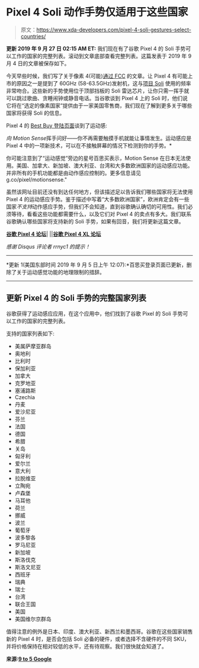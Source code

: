 # Pixel 4 Soli 动作手势仅适用于这些国家

> 原文：<https://www.xda-developers.com/pixel-4-soli-gestures-select-countries/>

**更新 2019 年 9 月 27 日 02:15 AM ET:** 我们现在有了谷歌 Pixel 4 的 Soli 手势可以工作的国家的完整列表。滚动到文章底部查看完整列表。这篇发表于 2019 年 9 月 4 日的文章被保存如下。

今天早些时候，我们写了关于像素 4(可能)[通过 FCC](https://www.xda-developers.com/pixel-4-fcc-wireless-charging-lte/) 的文章。让 Pixel 4 有可能上市的原因之一是提到了 60GHz (58-63.5GHz)发射机，这与[项目 Soli](https://www.xda-developers.com/google-pixel-4-face-unlock-soli-gestures/) 使用的频率非常吻合。这些新的手势使用位于顶部挡板的 Soli 雷达芯片，让你只需一挥手就可以跳过歌曲、贪睡闹钟或静音电话。当谷歌谈到 Pixel 4 上的 Soli 时，他们说它将在“选定的像素国家”提供由于一家美国零售商，我们现在了解到更多关于哪些国家将获得 Soli 的信息。

Pixel 4 的 [Best Buy 登陆页面](https://shop-links.co/link/?exclusive=1&publisher_slug=xda&article_name=%5BUpdate+2%3A+Full+list%5D+Google+Pixel+4%27s+Soli+gestures+will+work+in+the+US%2C+Canada%2C+Singapore%2C+Australia%2C+Taiwan%2C+and+Europe&article_url=https%3A%2F%2Fwww.xda-developers.com%2Fpixel-4-soli-gestures-select-countries%2F&u1=UUxdaUeUpU25808&url=https%3A%2F%2Fwww.bestbuy.com%2Fsite%2Fgoogle%2Flearn-about-google-pixel-4%2Fpcmcat1566430029496.c%3Fid%3Dpcmcat1566430029496%26ref%3D212%26loc%3D1%26gclsrc%3Daw.ds%26gclid%3DEAIaIQobChMIp6OTtNm35AIVCVYMCh06rgG-EAAYASAAEgLwo_D_BwE)谈到了运动感:

*向 Motion Sense*挥手问好——你不再需要触摸手机就能让事情发生。运动感应是 Pixel 4 中的一项新技术，可以在不接触屏幕的情况下检测到你的手势。*

你可能注意到了“运动感觉”旁边的星号百思买表示，Motion Sense 在日本无法使用。美国、加拿大、新加坡、澳大利亚、台湾和大多数欧洲国家的运动感应功能。并非所有的手机功能都是由动作感应控制的。更多信息请见 g.co/pixel/motionsense."

虽然该网址目前还没有到达任何地方，但该描述足以告诉我们哪些国家将无法使用 Pixel 4 的运动感应手势。鉴于描述中写着“大多数欧洲国家”，欧洲肯定会有一些国家*不支持*动作感应手势，但我们不会知道，直到谷歌确认确切的可用性。我们必须等待，看看这些功能都需要什么，以及它们对 Pixel 4 的卖点有多大。我们联系谷歌确认哪些国家将支持新的 Soli 手势，如果有回音，我们将更新这篇文章。

[**谷歌 Pixel 4 论坛**](https://forum.xda-developers.com/pixel-4)| |[|**谷歌 Pixel 4 XL 论坛**](https://forum.xda-developers.com/pixel-4-xl)

*感谢 Disqus 评论者 rrnyc1 的提示！*

* * *

*更新 1(美国东部时间 2019 年 9 月 5 日上午 12:07):*百思买登录页面已更新，删除了关于运动感觉功能的地理限制的措辞。

* * *

## 更新 Pixel 4 的 Soli 手势的完整国家列表

谷歌获得了运动感应应用，在这个应用中，他们找到了谷歌 Pixel 的 Soli 手势可以工作的国家的完整列表。

支持的国家列表如下:

*   美属萨摩亚群岛
*   奥地利
*   比利时
*   保加利亚
*   加拿大
*   克罗地亚
*   塞浦路斯
*   Czechia
*   丹麦
*   爱沙尼亚
*   芬兰
*   法国
*   德国
*   希腊
*   关岛
*   匈牙利
*   爱尔兰
*   意大利
*   拉脱维亚
*   立陶宛
*   卢森堡
*   马耳他
*   荷兰
*   挪威
*   波兰
*   葡萄牙
*   波多黎各
*   罗马尼亚
*   新加坡
*   斯洛伐克
*   斯洛文尼亚
*   西班牙
*   瑞典
*   瑞士
*   台湾
*   联合王国
*   美国
*   美国维尔京群岛

值得注意的例外是日本、印度、澳大利亚、新西兰和墨西哥。谷歌在这些国家销售新的 Pixel 4 时，是否会包括 Soli 必备的硬件，或者选择不含硬件的不同 SKU，并将价格保持在相对较低的水平，还有待观察。我们很快就会知道了。

**来源:[9 to 5 Google](https://9to5google.com/2019/09/26/pixel-4-motion-sense-38-countries/)**